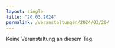 ```yaml
---
layout: single
title: "20.03.2024"
permalink: /veranstaltungen/2024/03/20/
---
```


Keine Veranstaltung an diesem Tag.
